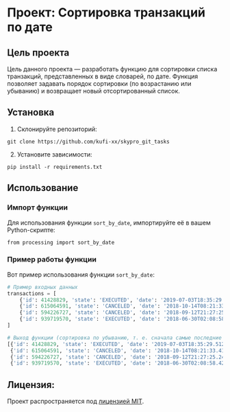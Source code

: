 # Проект: Сортировка транзакций по дате

## Цель проекта
Цель данного проекта — разработать функцию для сортировки списка транзакций, представленных в виде словарей, по дате. Функция позволяет задавать порядок сортировки (по возрастанию или убыванию) и возвращает новый отсортированный список.

## Установка
1. Склонируйте репозиторий:
```
git clone https://github.com/kufi-xx/skypro_git_tasks
```
2. Установите зависимости:
```
pip install -r requirements.txt
```
## Использование
### Импорт функции
Для использования функции `sort_by_date`, импортируйте её в вашем Python-скрипте:
```
from processing import sort_by_date
```
### Пример работы функции
Вот пример использования функции `sort_by_date`:
```python
# Пример входных данных
transactions = [
    {'id': 41428829, 'state': 'EXECUTED', 'date': '2019-07-03T18:35:29.512364'},
    {'id': 615064591, 'state': 'CANCELED', 'date': '2018-10-14T08:21:33.419441'},
    {'id': 594226727, 'state': 'CANCELED', 'date': '2018-09-12T21:27:25.241689'},
    {'id': 939719570, 'state': 'EXECUTED', 'date': '2018-06-30T02:08:58.425572'}
]

# Выход функции (сортировка по убыванию, т. е. сначала самые последние операции)
[{'id': 41428829, 'state': 'EXECUTED', 'date': '2019-07-03T18:35:29.512364'}, 
 {'id': 615064591, 'state': 'CANCELED', 'date': '2018-10-14T08:21:33.419441'}, 
 {'id': 594226727, 'state': 'CANCELED', 'date': '2018-09-12T21:27:25.241689'}, 
 {'id': 939719570, 'state': 'EXECUTED', 'date': '2018-06-30T02:08:58.425572'}]
```
## Лицензия:
Проект распространяется под [лицензией MIT](LICENSE).